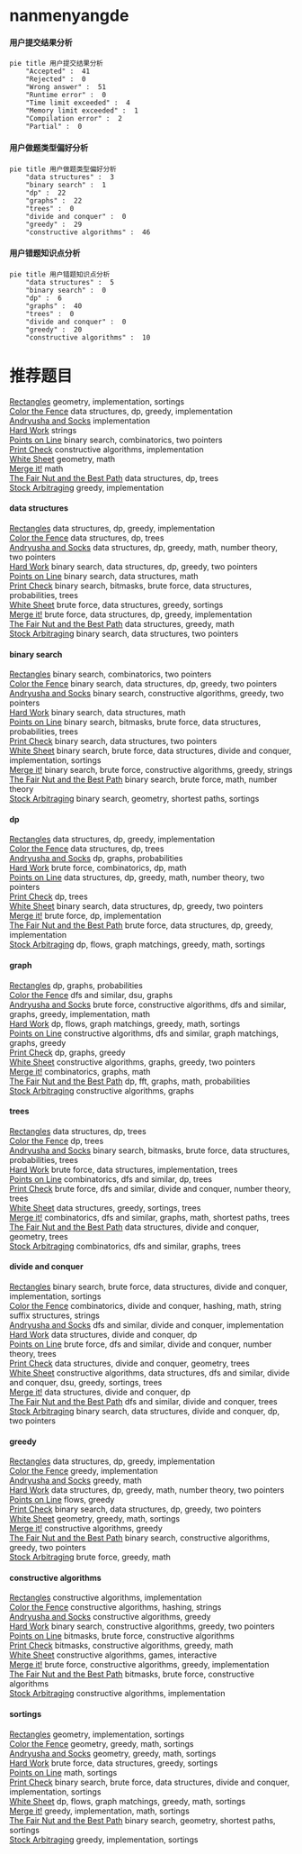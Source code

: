# nanmenyangde
<!-- tabs:start -->
#### **用户提交结果分析**

```mermaid
pie title 用户提交结果分析
    "Accepted" :  41
    "Rejected" :  0
    "Wrong answer" :  51
    "Runtime error" :  0
    "Time limit exceeded" :  4
    "Memory limit exceeded" :  1
    "Compilation error" :  2
    "Partial" :  0
```
#### **用户做题类型偏好分析**

```mermaid
pie title 用户做题类型偏好分析
    "data structures" :  3
    "binary search" :  1
    "dp" :  22
    "graphs" :  22
    "trees" :  0
    "divide and conquer" :  0
    "greedy" :  29
    "constructive algorithms" :  46
```
#### **用户错题知识点分析**

```mermaid
pie title 用户错题知识点分析
    "data structures" :  5
    "binary search" :  0
    "dp" :  6
    "graphs" :  40
    "trees" :  0
    "divide and conquer" :  0
    "greedy" :  20
    "constructive algorithms" :  10
```
<!-- tabs:end -->
# 推荐题目
[Rectangles](http://codeforces.com/problemset/problem/1028/C)		geometry,
                        implementation,
                        sortings		  
[Color the Fence](http://codeforces.com/problemset/problem/349/B)		data structures,
                        dp,
                        greedy,
                        implementation		  
[Andryusha and Socks](https://codeforces.com/contest/782/problem/A)		implementation		  
[Hard Work](http://codeforces.com/problemset/problem/61/B)		strings		  
[Points on Line](http://codeforces.com/problemset/problem/251/A)		binary search,
                        combinatorics,
                        two pointers		  
[Print Check](http://codeforces.com/problemset/problem/631/B)		constructive algorithms,
                        implementation		  
[White Sheet](http://codeforces.com/problemset/problem/1216/C)		geometry,
                        math		  
[Merge it!](http://codeforces.com/problemset/problem/1176/B)		math		  
[The Fair Nut and the Best Path](https://codeforces.com/contest/1084/problem/D)		data structures,
                        dp,
                        trees		  
[Stock Arbitraging](http://codeforces.com/problemset/problem/1150/A)		greedy,
                        implementation		  
<!-- tabs:start -->
#### **data structures**
[Rectangles](http://codeforces.com/problemset/problem/349/B)		data structures,
                        dp,
                        greedy,
                        implementation		  
[Color the Fence](https://codeforces.com/contest/1084/problem/D)		data structures,
                        dp,
                        trees		  
[Andryusha and Socks](http://codeforces.com/problemset/problem/1497/E1)		data structures,
                        dp,
                        greedy,
                        math,
                        number theory,
                        two pointers		  
[Hard Work](http://codeforces.com/problemset/problem/1492/C)		binary search,
                        data structures,
                        dp,
                        greedy,
                        two pointers		  
[Points on Line](http://codeforces.com/problemset/problem/1490/G)		binary search,
                        data structures,
                        math		  
[Print Check](http://codeforces.com/problemset/problem/1479/D)		binary search,
                        bitmasks,
                        brute force,
                        data structures,
                        probabilities,
                        trees		  
[White Sheet](http://codeforces.com/problemset/problem/1497/A)		brute force,
                        data structures,
                        greedy,
                        sortings		  
[Merge it!](http://codeforces.com/problemset/problem/1491/C)		brute force,
                        data structures,
                        dp,
                        greedy,
                        implementation		  
[The Fair Nut and the Best Path](http://codeforces.com/problemset/problem/1492/B)		data structures,
                        greedy,
                        math		  
[Stock Arbitraging](http://codeforces.com/problemset/problem/1436/E)		binary search,
                        data structures,
                        two pointers		  
#### **binary search**
[Rectangles](http://codeforces.com/problemset/problem/251/A)		binary search,
                        combinatorics,
                        two pointers		  
[Color the Fence](http://codeforces.com/problemset/problem/1492/C)		binary search,
                        data structures,
                        dp,
                        greedy,
                        two pointers		  
[Andryusha and Socks](http://codeforces.com/problemset/problem/1463/D)		binary search,
                        constructive algorithms,
                        greedy,
                        two pointers		  
[Hard Work](http://codeforces.com/problemset/problem/1490/G)		binary search,
                        data structures,
                        math		  
[Points on Line](http://codeforces.com/problemset/problem/1479/D)		binary search,
                        bitmasks,
                        brute force,
                        data structures,
                        probabilities,
                        trees		  
[Print Check](http://codeforces.com/problemset/problem/1436/E)		binary search,
                        data structures,
                        two pointers		  
[White Sheet](http://codeforces.com/problemset/problem/1461/D)		binary search,
                        brute force,
                        data structures,
                        divide and conquer,
                        implementation,
                        sortings		  
[Merge it!](http://codeforces.com/problemset/problem/1493/C)		binary search,
                        brute force,
                        constructive algorithms,
                        greedy,
                        strings		  
[The Fair Nut and the Best Path](http://codeforces.com/problemset/problem/1487/D)		binary search,
                        brute force,
                        math,
                        number theory		  
[Stock Arbitraging](http://codeforces.com/problemset/problem/1486/B)		binary search,
                        geometry,
                        shortest paths,
                        sortings		  
#### **dp**
[Rectangles](http://codeforces.com/problemset/problem/349/B)		data structures,
                        dp,
                        greedy,
                        implementation		  
[Color the Fence](https://codeforces.com/contest/1084/problem/D)		data structures,
                        dp,
                        trees		  
[Andryusha and Socks](https://codeforces.com/contest/1314/problem/D)		dp,
                        graphs,
                        probabilities		  
[Hard Work](https://codeforces.com/contest/686/problem/C)		brute force,
                        combinatorics,
                        dp,
                        math		  
[Points on Line](http://codeforces.com/problemset/problem/1497/E1)		data structures,
                        dp,
                        greedy,
                        math,
                        number theory,
                        two pointers		  
[Print Check](http://codeforces.com/problemset/problem/1322/F)		dp,
                        trees		  
[White Sheet](http://codeforces.com/problemset/problem/1492/C)		binary search,
                        data structures,
                        dp,
                        greedy,
                        two pointers		  
[Merge it!](https://codeforces.com/contest/1457/problem/C)		brute force,
                        dp,
                        implementation		  
[The Fair Nut and the Best Path](http://codeforces.com/problemset/problem/1491/C)		brute force,
                        data structures,
                        dp,
                        greedy,
                        implementation		  
[Stock Arbitraging](http://codeforces.com/problemset/problem/1437/C)		dp,
                        flows,
                        graph matchings,
                        greedy,
                        math,
                        sortings		  
#### **graph**
[Rectangles](https://codeforces.com/contest/1314/problem/D)		dp,
                        graphs,
                        probabilities		  
[Color the Fence](http://codeforces.com/problemset/problem/1263/D)		dfs and similar,
                        dsu,
                        graphs		  
[Andryusha and Socks](http://codeforces.com/problemset/problem/1487/C)		brute force,
                        constructive algorithms,
                        dfs and similar,
                        graphs,
                        greedy,
                        implementation,
                        math		  
[Hard Work](http://codeforces.com/problemset/problem/1437/C)		dp,
                        flows,
                        graph matchings,
                        greedy,
                        math,
                        sortings		  
[Points on Line](http://codeforces.com/problemset/problem/1470/D)		constructive algorithms,
                        dfs and similar,
                        graph matchings,
                        graphs,
                        greedy		  
[Print Check](http://codeforces.com/problemset/problem/1476/C)		dp,
                        graphs,
                        greedy		  
[White Sheet](http://codeforces.com/problemset/problem/1304/D)		constructive algorithms,
                        graphs,
                        greedy,
                        two pointers		  
[Merge it!](http://codeforces.com/problemset/problem/1475/C)		combinatorics,
                        graphs,
                        math		  
[The Fair Nut and the Best Path](http://codeforces.com/problemset/problem/553/E)		dp,
                        fft,
                        graphs,
                        math,
                        probabilities		  
[Stock Arbitraging](http://codeforces.com/problemset/problem/1495/C)		constructive algorithms,
                        graphs		  
#### **trees**
[Rectangles](https://codeforces.com/contest/1084/problem/D)		data structures,
                        dp,
                        trees		  
[Color the Fence](http://codeforces.com/problemset/problem/1322/F)		dp,
                        trees		  
[Andryusha and Socks](http://codeforces.com/problemset/problem/1479/D)		binary search,
                        bitmasks,
                        brute force,
                        data structures,
                        probabilities,
                        trees		  
[Hard Work](http://codeforces.com/problemset/problem/1511/C)		brute force,
                        data structures,
                        implementation,
                        trees		  
[Points on Line](http://codeforces.com/problemset/problem/1499/F)		combinatorics,
                        dfs and similar,
                        dp,
                        trees		  
[Print Check](http://codeforces.com/problemset/problem/1491/E)		brute force,
                        dfs and similar,
                        divide and conquer,
                        number theory,
                        trees		  
[White Sheet](http://codeforces.com/problemset/problem/1466/D)		data structures,
                        greedy,
                        sortings,
                        trees		  
[Merge it!](http://codeforces.com/problemset/problem/1495/D)		combinatorics,
                        dfs and similar,
                        graphs,
                        math,
                        shortest paths,
                        trees		  
[The Fair Nut and the Best Path](http://codeforces.com/problemset/problem/1303/G)		data structures,
                        divide and conquer,
                        geometry,
                        trees		  
[Stock Arbitraging](http://codeforces.com/problemset/problem/1454/E)		combinatorics,
                        dfs and similar,
                        graphs,
                        trees		  
#### **divide and conquer**
[Rectangles](http://codeforces.com/problemset/problem/1461/D)		binary search,
                        brute force,
                        data structures,
                        divide and conquer,
                        implementation,
                        sortings		  
[Color the Fence](http://codeforces.com/problemset/problem/1466/G)		combinatorics,
                        divide and conquer,
                        hashing,
                        math,
                        string suffix structures,
                        strings		  
[Andryusha and Socks](http://codeforces.com/problemset/problem/1490/D)		dfs and similar,
                        divide and conquer,
                        implementation		  
[Hard Work](https://codeforces.com/contest/1483/problem/C)		data structures,
                        divide and conquer,
                        dp		  
[Points on Line](http://codeforces.com/problemset/problem/1491/E)		brute force,
                        dfs and similar,
                        divide and conquer,
                        number theory,
                        trees		  
[Print Check](http://codeforces.com/problemset/problem/1303/G)		data structures,
                        divide and conquer,
                        geometry,
                        trees		  
[White Sheet](http://codeforces.com/problemset/problem/1494/D)		constructive algorithms,
                        data structures,
                        dfs and similar,
                        divide and conquer,
                        dsu,
                        greedy,
                        sortings,
                        trees		  
[Merge it!](http://codeforces.com/problemset/problem/1482/E)		data structures,
                        divide and conquer,
                        dp		  
[The Fair Nut and the Best Path](http://codeforces.com/problemset/problem/566/C)		dfs and similar,
                        divide and conquer,
                        trees		  
[Stock Arbitraging](http://codeforces.com/problemset/problem/1428/F)		binary search,
                        data structures,
                        divide and conquer,
                        dp,
                        two pointers		  
#### **greedy**
[Rectangles](http://codeforces.com/problemset/problem/349/B)		data structures,
                        dp,
                        greedy,
                        implementation		  
[Color the Fence](http://codeforces.com/problemset/problem/1150/A)		greedy,
                        implementation		  
[Andryusha and Socks](http://codeforces.com/problemset/problem/1392/A)		greedy,
                        math		  
[Hard Work](http://codeforces.com/problemset/problem/1497/E1)		data structures,
                        dp,
                        greedy,
                        math,
                        number theory,
                        two pointers		  
[Points on Line](http://codeforces.com/problemset/problem/704/D)		flows,
                        greedy		  
[Print Check](http://codeforces.com/problemset/problem/1492/C)		binary search,
                        data structures,
                        dp,
                        greedy,
                        two pointers		  
[White Sheet](https://codeforces.com/contest/1496/problem/C)		geometry,
                        greedy,
                        math,
                        sortings		  
[Merge it!](http://codeforces.com/problemset/problem/1493/A)		constructive algorithms,
                        greedy		  
[The Fair Nut and the Best Path](http://codeforces.com/problemset/problem/1463/D)		binary search,
                        constructive algorithms,
                        greedy,
                        two pointers		  
[Stock Arbitraging](http://codeforces.com/problemset/problem/1462/C)		brute force,
                        greedy,
                        math		  
#### **constructive algorithms**
[Rectangles](http://codeforces.com/problemset/problem/631/B)		constructive algorithms,
                        implementation		  
[Color the Fence](http://codeforces.com/problemset/problem/1109/B)		constructive algorithms,
                        hashing,
                        strings		  
[Andryusha and Socks](http://codeforces.com/problemset/problem/1493/A)		constructive algorithms,
                        greedy		  
[Hard Work](http://codeforces.com/problemset/problem/1463/D)		binary search,
                        constructive algorithms,
                        greedy,
                        two pointers		  
[Points on Line](https://codeforces.com/contest/1456/problem/B)		bitmasks,
                        brute force,
                        constructive algorithms		  
[Print Check](http://codeforces.com/problemset/problem/1492/D)		bitmasks,
                        constructive algorithms,
                        greedy,
                        math		  
[White Sheet](https://codeforces.com/contest/1504/problem/D)		constructive algorithms,
                        games,
                        interactive		  
[Merge it!](https://codeforces.com/contest/1483/problem/A)		brute force,
                        constructive algorithms,
                        greedy,
                        implementation		  
[The Fair Nut and the Best Path](https://codeforces.com/contest/1457/problem/D)		bitmasks,
                        brute force,
                        constructive algorithms		  
[Stock Arbitraging](http://codeforces.com/problemset/problem/1513/A)		constructive algorithms,
                        implementation		  
#### **sortings**
[Rectangles](http://codeforces.com/problemset/problem/1028/C)		geometry,
                        implementation,
                        sortings		  
[Color the Fence](https://codeforces.com/contest/1496/problem/C)		geometry,
                        greedy,
                        math,
                        sortings		  
[Andryusha and Socks](http://codeforces.com/problemset/problem/1495/A)		geometry,
                        greedy,
                        math,
                        sortings		  
[Hard Work](http://codeforces.com/problemset/problem/1497/A)		brute force,
                        data structures,
                        greedy,
                        sortings		  
[Points on Line](http://codeforces.com/problemset/problem/1427/A)		math,
                        sortings		  
[Print Check](http://codeforces.com/problemset/problem/1461/D)		binary search,
                        brute force,
                        data structures,
                        divide and conquer,
                        implementation,
                        sortings		  
[White Sheet](http://codeforces.com/problemset/problem/1437/C)		dp,
                        flows,
                        graph matchings,
                        greedy,
                        math,
                        sortings		  
[Merge it!](http://codeforces.com/problemset/problem/1473/A)		greedy,
                        implementation,
                        math,
                        sortings		  
[The Fair Nut and the Best Path](http://codeforces.com/problemset/problem/1486/B)		binary search,
                        geometry,
                        shortest paths,
                        sortings		  
[Stock Arbitraging](http://codeforces.com/problemset/problem/1480/B)		greedy,
                        implementation,
                        sortings		  
<!-- tabs:end -->
